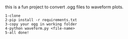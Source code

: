 this is a fun project to convert .ogg files to waveform plots.
```
1-clone
2-pip install -r requirements.txt
3-copy your ogg in working folder
4-python waveform.py <file-name>
5-all done!
```
